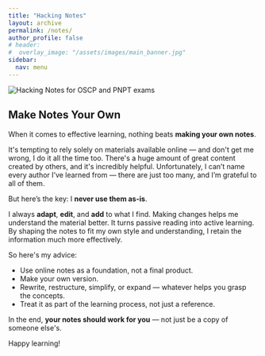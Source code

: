 ```yaml
---
title: "Hacking Notes"
layout: archive
permalink: /notes/
author_profile: false
# header:  
#  overlay_image: "/assets/images/main_banner.jpg"
sidebar:
  nav: menu
---
```


<html lang="en">
<head>
  <meta charset="UTF-8">
  <meta name="viewport" content="width=device-width, initial-scale=1.0">  
  <link rel="canonical" href="{{ site.url }}{{ page.url }}">
  <style>
    body {

    }
  </style>
</head>
<body>
  <div class="container">
    <img src="{{ '/assets/images/hacking_notes.jpg' | relative_url }}" alt="Hacking Notes for OSCP and PNPT exams">
  </div>
</body>
</html>

## Make Notes Your Own

When it comes to effective learning, nothing beats **making your own notes**.

It's tempting to rely solely on materials available online — and don't get me wrong, I do it all the time too. There's a huge amount of great content created by others, and it's incredibly helpful. Unfortunately, I can’t name every author I’ve learned from — there are just too many, and I’m grateful to all of them.

But here’s the key: I **never use them as-is**.

I always **adapt**, **edit**, and **add** to what I find. Making changes helps me understand the material better. It turns passive reading into active learning. By shaping the notes to fit my own style and understanding, I retain the information much more effectively.

So here's my advice:  
- Use online notes as a foundation, not a final product.  
- Make your own version.  
- Rewrite, restructure, simplify, or expand — whatever helps you grasp the concepts.  
- Treat it as part of the learning process, not just a reference.

In the end, **your notes should work for you** — not just be a copy of someone else's.

Happy learning!
